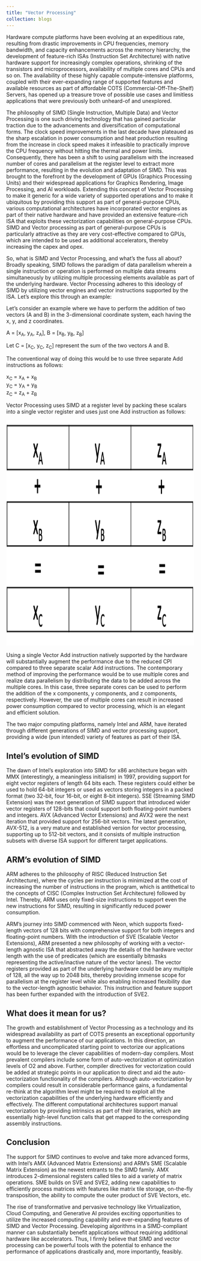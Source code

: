 ```yaml
---
title: "Vector Processing"
collection: blogs
---
```


Hardware compute platforms have been evolving at an expeditious rate, resulting from drastic improvements in CPU frequencies, memory bandwidth, and capacity enhancements across the memory hierarchy, the development of feature-rich ISAs (Instruction Set Architecture) with native hardware support for increasingly complex operations, shrinking of the transistors and microprocessors, availability of multiple cores and CPUs and so on. The availability of these highly capable compute-intensive platforms, coupled with their ever-expanding range of supported features and available resources as part of affordable COTS (Commercial-Off-The-Shelf) Servers, has opened up a treasure trove of possible use cases and limitless applications that were previously both unheard-of and unexplored.

The philosophy of SIMD (Single Instruction, Multiple Data) and Vector Processing is one such driving technology that has gained particular traction due to the advancements and diversification of computational forms. The clock speed improvements in the last decade have plateaued as the sharp escalation in power consumption and heat production resulting from the increase in clock speed makes it infeasible to practically improve the CPU frequency without hitting the thermal and power limits. Consequently, there has been a shift to using parallelism with the increased number of cores and parallelism at the register level to extract more performance, resulting in the evolution and adaptation of SIMD. This was brought to the forefront by the development of GPUs (Graphics Processing Units) and their widespread applications for Graphics Rendering, Image Processing, and AI workloads. Extending this concept of Vector Processing to make it generic for a wide variety of supported operations and to make it ubiquitous by providing this support as part of general-purpose CPUs, various computational architectures have incorporated vector engines as part of their native hardware and have provided an extensive feature-rich ISA that exploits these vectorization capabilities on general-purpose CPUs. SIMD and Vector processing as part of general-purpose CPUs is particularly attractive as they are very cost-effective compared to GPUs, which are intended to be used as additional accelerators, thereby increasing the capex and opex.

So, what is SIMD and Vector Processing, and what’s the fuss all about? Broadly speaking, SIMD follows the paradigm of data parallelism wherein a single instruction or operation is performed on multiple data streams simultaneously by utilizing multiple processing elements available as part of the underlying hardware. Vector Processing adheres to this ideology of SIMD by utilizing vector engines and vector instructions supported by the ISA. Let’s explore this through an example:

Let’s consider an example where we have to perform the addition of two vectors (A and B) in the 3-dimensional coordinate system, each having the x, y, and z coordinates.

A = [x<sub>A</sub>, y<sub>A</sub>, z<sub>A</sub>], B = [x<sub>B</sub>, y<sub>B</sub>, z<sub>B</sub>]

Let C = [x<sub>C</sub>, y<sub>C</sub>, z<sub>C</sub>] represent the sum of the two vectors A and B.

The conventional way of doing this would be to use three separate Add instructions as follows:

x<sub>C</sub> = x<sub>A</sub> + x<sub>B</sub><br>
y<sub>C</sub> = y<sub>A</sub> + y<sub>B</sub><br> 
z<sub>C</sub> = z<sub>A</sub> + z<sub>B</sub><br>

Vector Processing uses SIMD at a register level by packing these scalars into a single vector register and uses just one Add instruction as follows:

<img src="/images/Vector_Example_img.png" width="500" height="600" class="center">

Using a single Vector Add instruction natively supported by the hardware will substantially augment the performance due to the reduced CPI compared to three separate scalar Add instructions. The contemporary method of improving the performance would be to use multiple cores and realize data parallelism by distributing the data to be added across the multiple cores. In this case, three separate cores can be used to perform the addition of the x components, y components, and z components, respectively. However, the use of multiple cores can result in increased power consumption compared to vector processing, which is an elegant and efficient solution.

The two major computing platforms, namely Intel and ARM, have iterated through different generations of SIMD and vector processing support, providing a wide (pun intended) variety of features as part of their ISA.

## Intel’s evolution of SIMD

The dawn of Intel’s exploration into SIMD for x86 architecture began with MMX (interestingly, a meaningless initialism) in 1997, providing support for eight vector registers of length 64 bits each. These registers could either be used to hold 64-bit integers or used as vectors storing integers in a packed format (two 32-bit, four 16-bit, or eight 8-bit integers). SSE (Streaming SIMD Extension) was the next generation of SIMD support that introduced wider vector registers of 128-bits that could support both floating-point numbers and integers. AVX (Advanced Vector Extensions) and AVX2 were the next iteration that provided support for 256-bit vectors. The latest generation, AVX-512, is a very mature and established version for vector processing, supporting up to 512-bit vectors, and it consists of multiple instruction subsets with diverse ISA support for different target applications.

## ARM’s evolution of SIMD

ARM adheres to the philosophy of RISC (Reduced Instruction Set Architecture), where the cycles per instruction is minimized at the cost of increasing the number of instructions in the program, which is antithetical to the concepts of CISC (Complex Instruction Set Architecture) followed by Intel. Thereby, ARM uses only fixed-size instructions to support even the new instructions for SIMD, resulting in significantly reduced power consumption.

ARM’s journey into SIMD commenced with Neon, which supports fixed-length vectors of 128 bits with comprehensive support for both integers and floating-point numbers. With the introduction of SVE (Scalable Vector Extensions), ARM presented a new philosophy of working with a vector-length agnostic ISA that abstracted away the details of the hardware vector length with the use of predicates (which are essentially bitmasks representing the active/inactive nature of the vector lanes). The vector registers provided as part of the underlying hardware could be any multiple of 128, all the way up to 2048 bits, thereby providing immense scope for parallelism at the register level while also enabling increased flexibility due to the vector-length agnostic behavior. This instruction and feature support has been further expanded with the introduction of SVE2.

## What does it mean for us?

The growth and establishment of Vector Processing as a technology and its widespread availability as part of COTS presents an exceptional opportunity to augment the performance of our applications. In this direction, an effortless and uncomplicated starting point to vectorize our applications would be to leverage the clever capabilities of modern-day compilers. Most prevalent compilers include some form of auto-vectorization at optimization levels of O2 and above. Further, compiler directives for vectorization could be added at strategic points in our application to direct and aid the auto-vectorization functionality of the compilers. Although auto-vectorization by compilers could result in considerable performance gains, a fundamental re-think at the algorithm level might be required to exploit all the vectorization capabilities of the underlying hardware efficiently and effectively. The different computational architectures support manual vectorization by providing intrinsics as part of their libraries, which are essentially high-level function calls that get mapped to the corresponding assembly instructions.

## Conclusion

The support for SIMD continues to evolve and take more advanced forms, with Intel’s AMX (Advanced Matrix Extensions) and ARM’s SME (Scalable Matrix Extension) as the newest entrants to the SIMD family. AMX introduces 2-dimensional registers called tiles to aid a variety of matrix operations. SME builds on SVE and SVE2, adding new capabilities to efficiently process matrices with features like matrix tile storage, on-the-fly transposition, the ability to compute the outer product of SVE Vectors, etc.

The rise of transformative and pervasive technology like Virtualization, Cloud Computing, and Generative AI provides exciting opportunities to utilize the increased computing capability and ever-expanding features of SIMD and Vector Processing. Developing algorithms in a SIMD-compliant manner can substantially benefit applications without requiring additional hardware like accelerators. Thus, I firmly believe that SIMD and vector processing can be powerful tools with the potential to enhance the performance of applications drastically and, more importantly, feasibly.


